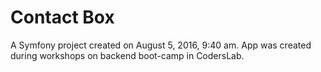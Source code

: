 Contact Box
=======

A Symfony project created on August 5, 2016, 9:40 am. App was created during workshops on backend boot-camp in CodersLab.
